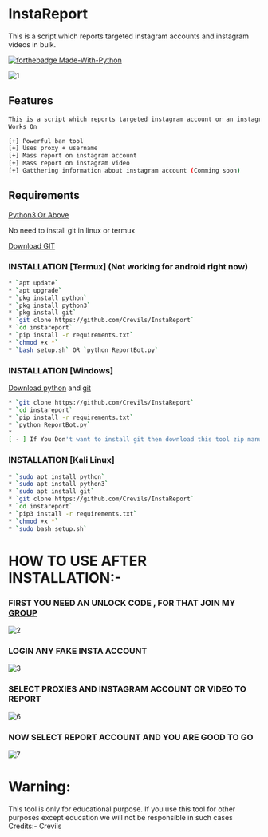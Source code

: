 # InstaReport
This is a script which reports targeted instagram accounts and instagram videos in bulk.


[![forthebadge Made-With-Python](http://ForTheBadge.com/images/badges/made-with-python.svg)](https://www.python.org/)

![1](https://github.com/HacksXploit/InstaGram-MassReport/blob/main/assets/1.gif?raw=true)



## Features
```bash
This is a script which reports targeted instagram account or an instagram video. 
Works On

[+] Powerful ban tool 
[+] Uses proxy + username
[+] Mass report on instagram account
[+] Mass report on instagram video
[+] Gatthering information about instagram account (Comming soon)
```
## Requirements
[Python3 Or Above](https://www.python.org/downloads/)

No need to install git in linux or termux

[Download GIT](https://git-scm.com/downloads)


### INSTALLATION [Termux] (Not working for android right now) 
```bash
* `apt update`
* `apt upgrade`
* `pkg install python`
* `pkg install python3`
* `pkg install git`
* `git clone https://github.com/Crevils/InstaReport`
* `cd instareport`
* `pip install -r requirements.txt`
* `chmod +x *`
* `bash setup.sh` OR `python ReportBot.py`
```

### INSTALLATION [Windows]
[Download python](https://www.python.org/downloads/) and [git](https://git-scm.com/downloads)
```bash
* `git clone https://github.com/Crevils/InstaReport`
* `cd instareport`
* `pip install -r requirements.txt`
* `python ReportBot.py`
* 
[ - ] If You Don't want to install git then download this tool zip manually
```

### INSTALLATION [Kali Linux]
```bash
* `sudo apt install python`
* `sudo apt install python3`
* `sudo apt install git`
* `git clone https://github.com/Crevils/InstaReport`
* `cd instareport`
* `pip3 install -r requirements.txt`
* `chmod +x *`
* `sudo bash setup.sh`
```
# HOW TO USE AFTER INSTALLATION:-
### FIRST YOU NEED AN UNLOCK CODE , FOR THAT JOIN MY [GROUP](https://t.me/HacksXploit)
![2](https://github.com/HacksXploit/InstaGram-MassReport/blob/main/assets/3.gif?raw=true)

### LOGIN ANY FAKE INSTA ACCOUNT 
![3](https://github.com/HacksXploit/InstaGram-MassReport/blob/main/assets/4.gif?raw=true)

### SELECT PROXIES AND INSTAGRAM ACCOUNT OR VIDEO TO REPORT
![6](https://github.com/HacksXploit/InstaGram-MassReport/blob/main/assets/6.gif?raw=true)

### NOW SELECT REPORT ACCOUNT AND YOU ARE GOOD TO GO
![7](https://github.com/HacksXploit/InstaGram-MassReport/blob/main/assets/7.gif?raw=true)


# Warning:
This tool is only for educational purpose. If you use this tool for other purposes except education we will not be responsible in such cases
Credits:- Crevils

